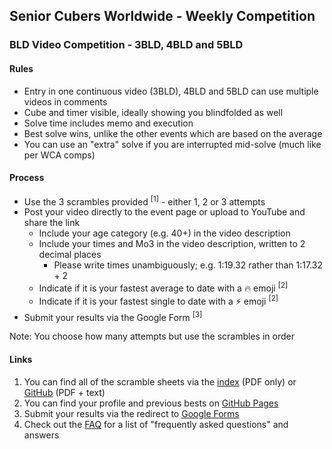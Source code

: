 ## Senior Cubers Worldwide - Weekly Competition

### BLD Video Competition - 3BLD, 4BLD and 5BLD

#### Rules

- Entry in one continuous video (3BLD), 4BLD and 5BLD can use multiple videos in comments
- Cube and timer visible, ideally showing you blindfolded as well
- Solve time includes memo and execution
- Best solve wins, unlike the other events which are based on the average
- You can use an "extra" solve if you are interrupted mid-solve (much like per WCA comps)

#### Process

- Use the 3 scrambles provided <sup>[1]</sup> - either 1, 2 or 3 attempts
- Post your video directly to the event page or upload to YouTube and share the link
  - Include your age category (e.g. 40+) in the video description
  - Include your times and Mo3 in the video description, written to 2 decimal places
    - Please write times unambiguously; e.g. 1:19.32 rather than 1:17.32 + 2
  - Indicate if it is your fastest average to date with a 🔥 emoji <sup>[2]</sup>
  - Indicate if it is your fastest single to date with a ⚡ emoji <sup>[2]</sup>
- Submit your results via the Google Form <sup>[3]</sup>

Note: You choose how many attempts but use the scrambles in order

#### Links

1. You can find all of the scramble sheets via the [index](scrambles/README.md) (PDF only) or [GitHub](https://github.com/Logiqx/scw-comp/tree/master/docs/scrambles) (PDF + text)
2. You can find your profile and previous bests on [GitHub Pages](../results/README.md)
3. Submit your results via the redirect to [Google Forms](../submit.html)
4. Check out the [FAQ](../FAQ.md) for a list of "frequently asked questions" and answers


<!-- Global site tag (gtag.js) - Google Analytics -->

<script async src="https://www.googletagmanager.com/gtag/js?id=UA-86348435-3"></script>
<script>window.dataLayer = window.dataLayer || []; function gtag() {dataLayer.push(arguments);} gtag('js', new Date()); gtag('config', 'UA-86348435-3');</script>
